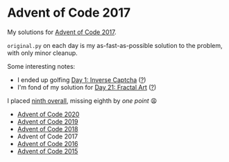 # Advent of Code 2017

My solutions for [Advent of Code 2017](http://adventofcode.com/2017).

`original.py` on each day is my as-fast-as-possible solution to the problem, with only minor cleanup.

Some interesting notes:
- I ended up golfing [Day 1: Inverse Captcha](day01/golf.py) ([?](https://adventofcode.com/2017/day/1))
- I'm fond of my solution for [Day 21: Fractal Art](day21/original.py) ([?](https://adventofcode.com/2017/day/21))

I placed [ninth overall](https://adventofcode.com/2017/leaderboard), missing eighth by _one point_ 😩

- [Advent of Code 2020](https://github.com/orez-/Advent-of-Code-2020)
- [Advent of Code 2019](https://github.com/orez-/Advent-of-Code-2019)
- [Advent of Code 2018](https://github.com/orez-/Advent-of-Code-2018)
- Advent of Code 2017
- [Advent of Code 2016](https://github.com/orez-/Advent-of-Code-2016)
- [Advent of Code 2015](https://github.com/orez-/Advent-of-Code-2015)

